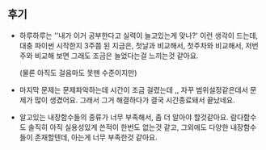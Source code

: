 ## 후기



- 하루하루는 ''내가 이거 공부한다고 실력이 늘고있는게 맞나?' 이런 생각이 드는데, 대충 파이썬 시작한지 3주쯤 된 지금은, 첫날과 비교해서, 첫주차와 비교해서, 저번주와 비교해 보면 그래도 조금은 늘었다는걸 느끼는것 같아요.

  (물론 아직도 걸음마도 못뗀 수준이지만)



- 마지막 문제는 문제파악하는데 시간이 조금 걸렸는데 ,, 자꾸 범위설정같은데서 문제가 많이 생겼어요. 그래서 그거 해결하다가 결국 시간종료돼서 끝났네요.



- 알고있는 내장함수들의 종류가 너무 부족해서, 좀 더 알아야 할것같아요. 람다함수도 솔직히 아직 실용성있게 쓴적이 한번도 없는것 같고, 그외에도 다양한 내장함수들이 존재할텐데, 아는게 너무 부족한것 같아요.





